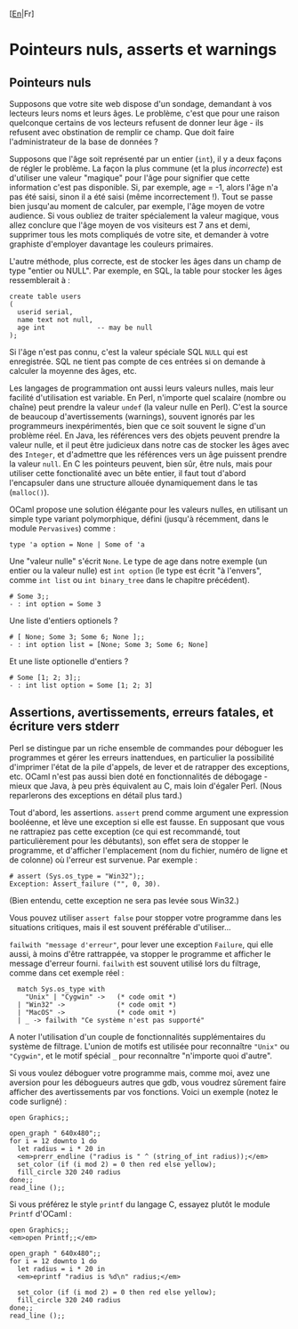 [[En](.././../tutorials/null_pointers_asserts_and_warnings.html)|Fr]

Pointeurs nuls, asserts et warnings
===================================

Pointeurs nuls
--------------

Supposons que votre site web dispose d'un sondage, demandant à vos
lecteurs leurs noms et leurs âges. Le problème, c'est que pour une
raison quelconque certains de vos lecteurs refusent de donner leur âge -
ils refusent avec obstination de remplir ce champ. Que doit faire
l'administrateur de la base de données ?

Supposons que l'âge soit représenté par un entier (`int`), il y a deux
façons de régler le problème. La façon la plus commune (et la plus
*incorrecte*) est d'utiliser une valeur "magique" pour l'âge pour
signifier que cette information c'est pas disponible. Si, par exemple,
age = -1, alors l'âge n'a pas été saisi, sinon il a été saisi (même
incorrectement !). Tout se passe bien jusqu'au moment de calculer, par
exemple, l'âge moyen de votre audience. Si vous oubliez de traiter
spécialement la valeur magique, vous allez conclure que l'âge moyen de
vos visiteurs est 7 ans et demi, supprimer tous les mots compliqués de
votre site, et demander à votre graphiste d'employer davantage les
couleurs primaires.

L'autre méthode, plus correcte, est de stocker les âges dans un champ de
type "entier ou NULL". Par exemple, en SQL, la table pour stocker les
âges ressemblerait à :

    create table users
    (
      userid serial,
      name text not null,
      age int             -- may be null
    );

Si l'âge n'est pas connu, c'est la valeur spéciale SQL `NULL` qui est
enregistrée. SQL ne tient pas compte de ces entrées si on demande à
calculer la moyenne des âges, etc.

Les langages de programmation ont aussi leurs valeurs nulles, mais leur
facilité d'utilisation est variable. En Perl, n'importe quel scalaire
(nombre ou chaîne) peut prendre la valeur `undef` (la valeur nulle en
Perl). C'est la source de beaucoup d'avertissements (warnings), souvent
ignorés par les programmeurs inexpérimentés, bien que ce soit souvent le
signe d'un problème réel. En Java, les références vers des objets
peuvent prendre la valeur nulle, et il peut être judicieux dans notre
cas de stocker les âges avec des `Integer`, et d'admettre que les
références vers un âge puissent prendre la valeur `null`. En C les
pointeurs peuvent, bien sûr, être nuls, mais pour utiliser cette
fonctionalité avec un bête entier, il faut tout d'abord l'encapsuler
dans une structure allouée dynamiquement dans le tas (`malloc()`).

OCaml propose une solution élégante pour les valeurs nulles, en
utilisant un simple type variant polymorphique, défini (jusqu'à
récemment, dans le module `Pervasives`) comme :

    type 'a option = None | Some of 'a

Une "valeur nulle" s'écrit `None`. Le type de age dans notre exemple (un
entier ou la valeur nulle) est `int option` (le type est écrit "à
l'envers", comme `int list` ou `int binary_tree` dans le chapitre
précédent).

    # Some 3;;
    - : int option = Some 3

Une liste d'entiers optionels ?

    # [ None; Some 3; Some 6; None ];;
    - : int option list = [None; Some 3; Some 6; None]

Et une liste optionelle d'entiers ?

    # Some [1; 2; 3];;
    - : int list option = Some [1; 2; 3]

Assertions, avertissements, erreurs fatales, et écriture vers stderr
--------------------------------------------------------------------

Perl se distingue par un riche ensemble de commandes pour déboguer les
programmes et gérer les erreurs inattendues, en particulier la
possibilité d'imprimer l'état de la pile d'appels, de lever et de
ratrapper des exceptions, etc. OCaml n'est pas aussi bien doté en
fonctionnalités de débogage - mieux que Java, à peu près équivalent au
C, mais loin d'égaler Perl. (Nous reparlerons des exceptions en détail
plus tard.)

Tout d'abord, les assertions. `assert` prend comme argument une
expression booléenne, et lève une exception si elle est fausse. En
supposant que vous ne rattrapiez pas cette exception (ce qui est
recommandé, tout particulièrement pour les débutants), son effet sera de
stopper le programme, et d'afficher l'emplacement (nom du fichier,
numéro de ligne et de colonne) où l'erreur est survenue. Par exemple :

    # assert (Sys.os_type = "Win32");;
    Exception: Assert_failure ("", 0, 30).

(Bien entendu, cette exception ne sera pas levée sous Win32.)

Vous pouvez utiliser `assert false` pour stopper votre programme dans
les situations critiques, mais il est souvent préférable d'utiliser...

`failwith "message d'erreur"`, pour lever une exception `Failure`, qui
elle aussi, à moins d'être rattrappée, va stopper le programme et
afficher le message d'erreur fourni. `failwith` est souvent utilisé lors
du filtrage, comme dans cet exemple réel :

      match Sys.os_type with
        "Unix" | "Cygwin" ->   (* code omit *)
      | "Win32" ->             (* code omit *)
      | "MacOS" ->             (* code omit *)
      | _ -> failwith "Ce système n'est pas supporté"

A noter l'utilisation d'un couple de fonctionnalités supplémentaires du
système de filtrage. L'union de motifs est utilisée pour reconnaître
`"Unix"` ou `"Cygwin"`, et le motif spécial `_` pour reconnaître
"n'importe quoi d'autre".

Si vous voulez déboguer votre programme mais, comme moi, avez une
aversion pour les débogueurs autres que gdb, vous voudrez sûrement faire
afficher des avertissements par vos fonctions. Voici un exemple (notez
le code surligné) :


    open Graphics;;

    open_graph " 640x480";;
    for i = 12 downto 1 do
      let radius = i * 20 in
      <em>prerr_endline ("radius is " ^ (string_of_int radius));</em>
      set_color (if (i mod 2) = 0 then red else yellow);
      fill_circle 320 240 radius
    done;;
    read_line ();;

Si vous préférez le style `printf` du langage C, essayez plutôt le
module `Printf` d'OCaml :

    open Graphics;;
    <em>open Printf;;</em>

    open_graph " 640x480";;
    for i = 12 downto 1 do
      let radius = i * 20 in
      <em>eprintf "radius is %d\n" radius;</em>

      set_color (if (i mod 2) = 0 then red else yellow);
      fill_circle 320 240 radius
    done;;
    read_line ();;
